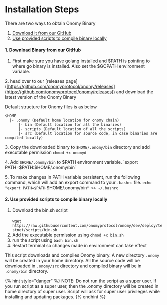 # Installation Steps

There are two ways to obtain Onomy Binary

1. [Download it from our GitHub](pre-installation-steps.md#undefined)
2. [Use provided scripts to compile binary locally](pre-installation-steps.md#follow-these-steps-to-obtain-the-binaries)



#### 1. Download Binary from our GitHub

1. First make sure you have golang installed and $PATH is pointing to where go binary is installed. Also set the $GOPATH environment variable.

2\. head over to our \[releases page]\([https://github.com/onomyprotocol/onomy/releases](https://github.com/onomyprotocol/onomy/releases)) and download the latest version of the Onomy Binary

Default structure for Onomy files is as below

```
$HOME
  |- .onomy (Default home location for onomy chain)
      |- bin (Default location for all the binaries)
      |- scripts (Default location of all the scripts)
      |- src (Default location for source code, in case binaries are compiled locally)
```

3\. Copy the downloaded binary to `$HOME/.onomy/bin` directory and add executable permission `chmod +x onomyd`

4\. Add `$HOME/.onomy/bin` to $PATH environment variable. `export PATH=$PATH:$HOME/.onomy/bin`

5\. To make changes in PATH variable persistent, run the following command, which will add an export command to your `.bashrc` file. `echo "export PATH=$PATH`:$HOME/.onomy/bin`" >> ~/.bashrc`



#### 2. Use provided scripts to compile binary locally

1. Download the bin.sh script\
   \
   `wget https://raw.githubusercontent.com/onomyprotocol/onomy/dev/deploy/testnet/scripts/bin.sh`
2. Add the executable permission using `chmod +x bin.sh`
3. run the script using `bash bin.sh`
4. Restart terminal so changes made in environment can take effect

This script downloads and compiles Onomy binary. A new directory `.onomy` will be created in your home directory. All the source code will be downloaded in `.onomy/src` directory and compiled binary will be in `.onomy/bin` directory.

{% hint style="danger" %}
NOTE: Do not run the script as a super user. If you run script as a super user, then the .onomy directory will be created in home directory of super user. Script will ask for super user privileges while installing and updating packages.&#x20;
{% endhint %}

#### &#x20;<a href="#user-content-compileinstall" id="user-content-compileinstall"></a>
